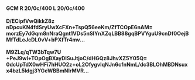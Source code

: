 #### GCM R 20/0c/400 L 20/0c/400
**D/ECipfVwQikkZ8z**<br/>**nDpcuKN4fdSryUwXcFXn+TspQ56eeKm/ZfTCOpE6nAM=**<br/>**morzEy7dGqm8nNraQgnt1VDs5nSIYnXZqLBB88gqBPVYguU9cnDf0OejBMfTdLcJcDL0vV+bPXfTr4mv...**<br/><br/>
**M9ZLq/qTW3bTqw7U**<br/>**+PeJ9wl+TOpOgBXayDlSuJtjoC/dHGQz8JhvXZ5Y05Q=**<br/>**0dcUpTdX0wHFi7hHUO2z+oL2OfygvIqNJn6cfnNmL/dc3BLOhMBDNsuxx4bzL5ldgj3YGeWBBmNIrMVR...**